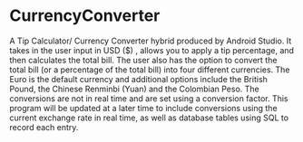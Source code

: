 # CurrencyConverter
A Tip Calculator/ Currency Converter hybrid produced by Android Studio. It takes in the user input in USD ($) , allows you to apply a tip percentage, and then calculates the total bill. The user also has the option to convert the total bill (or a percentage of the total bill) into four different currencies. The Euro is the default currency and additional options include the British Pound, the Chinese Renminbi (Yuan) and the Colombian Peso. The conversions are not in real time and are set using a conversion factor. This program will be updated at a later time to include conversions using the current exchange rate in real time, as well as database tables using SQL to record each entry.
